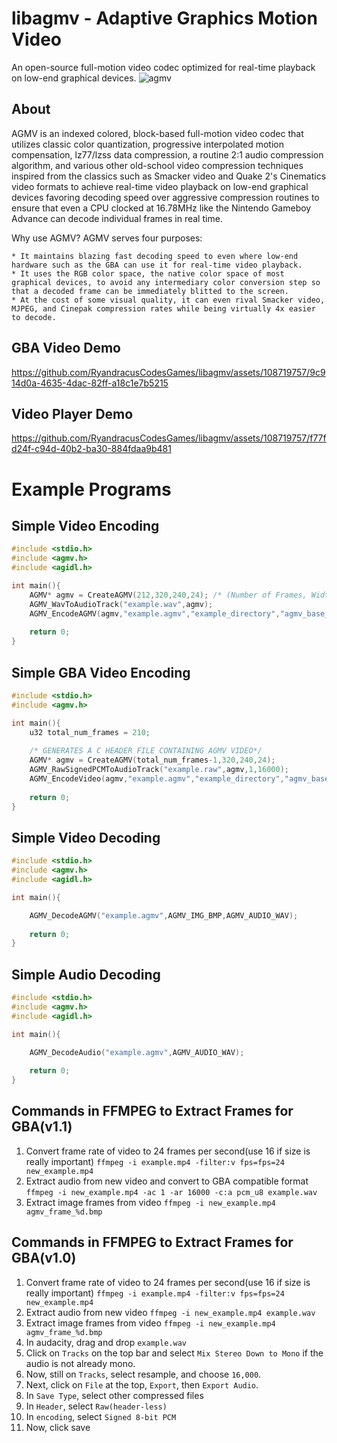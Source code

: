 # libagmv - Adaptive Graphics Motion Video
An open-source full-motion video codec optimized for real-time playback on low-end graphical devices.
![agmv](https://github.com/RyandracusCodesGames/libagmv/assets/108719757/9cbb12b4-4a41-40e5-9fb7-9ba0fb9427cd)

## About
AGMV is an indexed colored, block-based full-motion video codec that utilizes classic
color quantization, progressive interpolated motion compensation, lz77/lzss data compression,
a routine 2:1 audio compression algorithm, and various other old-school video compression techniques
inspired from the classics such as Smacker video and Quake 2's Cinematics video formats to achieve real-time video playback on low-end graphical devices
favoring decoding speed over aggressive compression routines to ensure that even a CPU clocked at 16.78MHz like the Nintendo Gameboy Advance can decode individual frames in real time.

Why use AGMV? AGMV serves four purposes:

	* It maintains blazing fast decoding speed to even where low-end hardware such as the GBA can use it for real-time video playback.
	* It uses the RGB color space, the native color space of most graphical devices, to avoid any intermediary color conversion step so that a decoded frame can be immediately blitted to the screen. 
	* At the cost of some visual quality, it can even rival Smacker video, MJPEG, and Cinepak compression rates while being virtually 4x easier to decode.
	
## GBA Video Demo

https://github.com/RyandracusCodesGames/libagmv/assets/108719757/9c914d0a-4635-4dac-82ff-a18c1e7b5215

## Video Player Demo

https://github.com/RyandracusCodesGames/libagmv/assets/108719757/f77fd24f-c94d-40b2-ba30-884fdaa9b481

# Example Programs

## Simple Video Encoding
```c
#include <stdio.h>
#include <agmv.h>
#include <agidl.h>

int main(){
	AGMV* agmv = CreateAGMV(212,320,240,24); /* (Number of Frames, Width, Height, Frames per Second) */
	AGMV_WavToAudioTrack("example.wav",agmv);
	AGMV_EncodeAGMV(agmv,"example.agmv","example_directory","agmv_base_name",AGMV_IMG_BMP,1,212,320,240,24,AGMV_OPT_III,AGMV_LOW_QUALITY,AGMV_LZSS_COMPRESSION);
	
	return 0;
}

```
## Simple GBA Video Encoding
```c
#include <stdio.h>
#include <agmv.h>

int main(){
	u32 total_num_frames = 210;
 	
 	/* GENERATES A C HEADER FILE CONTAINING AGMV VIDEO*/
	AGMV* agmv = CreateAGMV(total_num_frames-1,320,240,24);
	AGMV_RawSignedPCMToAudioTrack("example.raw",agmv,1,16000);
	AGMV_EncodeVideo(agmv,"example.agmv","example_directory","agmv_base_name",AGMV_IMG_BMP,1,total_num_frames,320,240,24,AGMV_OPT_GBA_I,AGMV_LOW_QUALITY,AGMV_LZSS_COMPRESSION);
	
	return 0;
}
```
## Simple Video Decoding
```c
#include <stdio.h>
#include <agmv.h>
#include <agidl.h>

int main(){

	AGMV_DecodeAGMV("example.agmv",AGMV_IMG_BMP,AGMV_AUDIO_WAV);
	
	return 0;
}

```
## Simple Audio Decoding
```c
#include <stdio.h>
#include <agmv.h>
#include <agidl.h>

int main(){

	AGMV_DecodeAudio("example.agmv",AGMV_AUDIO_WAV);
	
	return 0;
}

```
## Commands in FFMPEG to Extract Frames for GBA(v1.1)
1. Convert frame rate of video to 24 frames per second(use 16 if size is really important) ```ffmpeg -i example.mp4 -filter:v fps=fps=24 new_example.mp4```
2. Extract audio from new video and convert to GBA compatible format ```ffmpeg -i new_example.mp4 -ac 1 -ar 16000 -c:a pcm_u8 example.wav```
3. Extract image frames from video ```ffmpeg -i new_example.mp4 agmv_frame_%d.bmp```

## Commands in FFMPEG to Extract Frames for GBA(v1.0)
1. Convert frame rate of video to 24 frames per second(use 16 if size is really important) ```ffmpeg -i example.mp4 -filter:v fps=fps=24 new_example.mp4```
2. Extract audio from new video ```ffmpeg -i new_example.mp4 example.wav```
3. Extract image frames from video ```ffmpeg -i new_example.mp4 agmv_frame_%d.bmp```
4. In audacity, drag and drop ```example.wav```
5. Click on ```Tracks``` on the top bar and select ```Mix Stereo Down to Mono``` if the audio is not already mono.
6. Now, still on ```Tracks```, select resample, and choose ```16,000```.
7. Next, click on ```File``` at the top, ```Export```, then ```Export Audio```.
8. In ```Save Type```, select other compressed files
9. In ```Header```, select ```Raw(header-less)```
10. In ```encoding```, select ```Signed 8-bit PCM```
11. Now, click save

